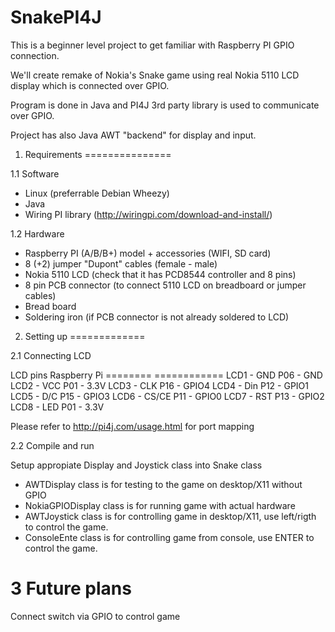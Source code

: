 SnakePI4J
=========
This is a beginner level project to get familiar with Raspberry PI GPIO connection.

We'll create remake of Nokia's Snake game using real Nokia 5110 LCD display which
is connected over GPIO. 

Program is done in Java and PI4J 3rd party library is used to communicate over GPIO.

Project has also Java AWT "backend" for display and input.

1. Requirements
===============

1.1 Software
  
  - Linux (preferrable Debian Wheezy)
  - Java 
  - Wiring PI library (http://wiringpi.com/download-and-install/)
  
1.2 Hardware
  
  - Raspberry PI (A/B/B+) model + accessories (WIFI, SD card)
  - 8 (+2) jumper "Dupont" cables (female - male)
  - Nokia 5110 LCD (check that it has PCD8544 controller and 8 pins)
  - 8 pin PCB connector (to connect 5110 LCD on breadboard or jumper cables)
  - Bread board
  - Soldering iron (if PCB connector is not already soldered to LCD)
  
2. Setting up
=============

2.1 Connecting LCD

  LCD pins      Raspberry Pi
  ========      ============
  LCD1 - GND    P06  - GND
  LCD2 - VCC    P01 - 3.3V
  LCD3 - CLK    P16 - GPIO4
  LCD4 - Din    P12 - GPIO1
  LCD5 - D/C    P15 - GPIO3
  LCD6 - CS/CE  P11 - GPIO0
  LCD7 - RST    P13 - GPIO2
  LCD8 - LED    P01 - 3.3V 
		 
  Please refer to http://pi4j.com/usage.html for port mapping
		 
2.2 Compile and run

  Setup appropiate Display and Joystick class into Snake class
  
  - AWTDisplay class is for testing to the game on desktop/X11 without GPIO
  - NokiaGPIODisplay class is for running game with actual hardware
  - AWTJoystick class is for controlling game in desktop/X11, use left/rigth to control the game.
  - ConsoleEnte class is for controlling game from console, use ENTER to control the game.
  
3 Future plans
==============

  Connect switch via GPIO to control game





